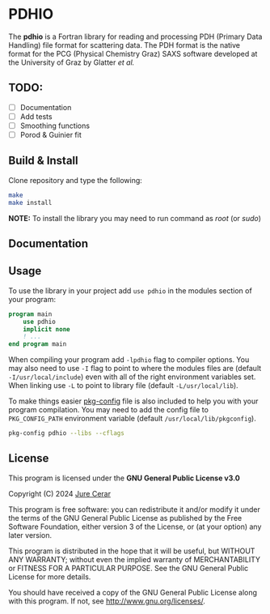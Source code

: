 # PDHIO

The __pdhio__ is a Fortran library for reading and processing PDH (Primary Data Handling) file format for scattering data. The PDH format is the native format for the PCG (Physical Chemistry Graz) SAXS software developed at the University of Graz by Glatter _et al._

## TODO:

- [ ] Documentation
- [ ] Add tests
- [ ] Smoothing functions
- [ ] Porod & Guinier fit

## Build & Install

Clone repository and type the following:

```bash
make
make install
```
__NOTE:__ To install the library you may need to run command as *root* (or *sudo*)

## Documentation

<!-- TODO -->

## Usage

To use the library in your project add `use pdhio` in the modules section of your program:

```fortran
program main
    use pdhio
    implicit none
    ! ...
end program main
```

When compiling your program add `-lpdhio` flag to compiler options. You may also need to use `-I` flag to point to where the modules files are (default `-I/usr/local/include`) even with all of the right environment variables set. When linking use `-L` to point to library file (default `-L/usr/local/lib`).

To make things easier [pkg-config](https://linux.die.net/man/1/pkg-config) file is also included to help you with your program compilation. You may need to add the config file to `PKG_CONFIG_PATH` environment variable (default `/usr/local/lib/pkgconfig`).

```bash
pkg-config pdhio --libs --cflags
```

## License

This program is licensed under the __GNU General Public License v3.0__

Copyright (C) 2024 [Jure Cerar](https://github.com/JureCerar)

This program is free software: you can redistribute it and/or modify it under the terms of the GNU General Public License as published by the Free Software Foundation, either version 3 of the License, or (at your option) any later version.

This program is distributed in the hope that it will be useful, but WITHOUT ANY WARRANTY; without even the implied warranty of MERCHANTABILITY or FITNESS FOR A PARTICULAR PURPOSE. See the GNU General Public License for more details.

You should have received a copy of the GNU General Public License along with this program. If not, see http://www.gnu.org/licenses/.
